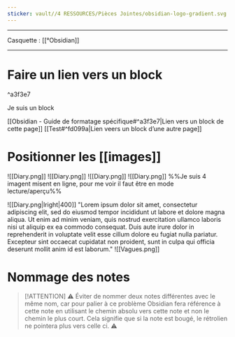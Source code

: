 ```yaml
---
sticker: vault//4 RESSOURCES/Pièces Jointes/obsidian-logo-gradient.svg
---
```

--------- ---
Casquette : [[°Obsidian]]
------ --
# Faire un lien vers un block

^a3f3e7


Je suis un block

[[Obsidian - Guide de formatage spécifique#^a3f3e7|Lien vers un block de cette page]]
[[Test#^fd099a|Lien veers un block d’une autre page]]
# Positionner les [[images]]
![[Diary.png]] ![[Diary.png]] ![[Diary.png]] ![[Diary.png]]
%%Je suis 4 imagent misent en ligne, pour me voir il faut être en mode lecture/aperçu%%

 ![[Diary.png|lright|400]]  "Lorem ipsum dolor sit amet, consectetur adipiscing elit, sed do eiusmod tempor incididunt ut labore et dolore magna aliqua. Ut enim ad minim veniam, quis nostrud exercitation ullamco laboris nisi ut aliquip ex ea commodo consequat. Duis aute irure dolor in reprehenderit in voluptate velit esse cillum dolore eu fugiat nulla pariatur. Excepteur sint occaecat cupidatat non proident, sunt in culpa qui officia deserunt mollit anim id est laborum."
![[Vagues.png]] 

# Nommage des notes 
> [!ATTENTION]
> ⚠️ Éviter de nommer deux notes différentes avec le même nom, car pour palier à ce problème Obsidian fera référence à cette note en utilisant le chemin absolu vers cette note et non le chemin le plus court. Cela signifie que si la note est bougé, le rétrolien ne pointera plus vers celle ci. ⚠️

